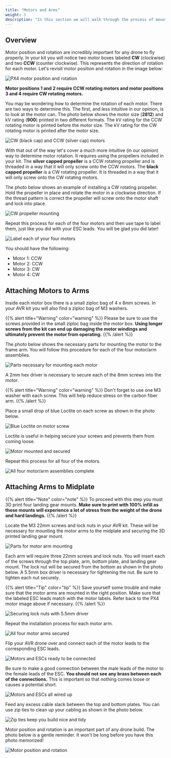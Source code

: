 ```yaml
---
title: "Motors and Arms"
weight: 3
description: "In this section we will walk through the process of mounting the drone motors to the arms of the frame"
---
```


## Overview

Motor position and rotation are incredibly important for any drone to fly properly. In your kit you will notice two motor boxes labeled **CW** (clockwise) and two **CCW** (counter clockwise). This represents the direction of rotation for each motor. Let's revisit motor position and rotation in the image below:

![PX4 motor position and rotation](px4_motor_order.png)

**Motor positions 1 and 2 require CCW rotating motors and motor positions 3 and 4 require CW rotating motors.**

You may be wondering how to determine the rotation of each motor. There are two ways to determine this. The first, and less intuitive in our opinion, is to look at the motor can. The photo below shows the motor size (**2812**) and kV rating (**900**) printed in two different formats. The kV rating for the CCW rotating motor is printed before the motor size. The kV rating for the CW rotating motor is printed after the motor size.

![CW (black cap) and CCW (silver cap) motors](cw_and_ccw_motors.jpg)

With that out of the way let's cover a much more intuitive (in our opinion) way to determine motor rotation. It requires using the propellers included in your kit. The **silver capped propeller** is a CCW rotating propeller and is threaded in a way that it will only screw onto the CCW motors. The **black capped propeller** is a CW rotating propeller. It is threaded in a way that it will only screw onto the CW rotating motors.

The photo below shows an example of installing a CW rotating propeller. Hold the propeller in place and rotate the motor in a clockwise direction. If the thread pattern is correct the propeller will screw onto the motor shaft and lock into place.

![CW propeller mounting](cw_prop_mounting.jpg)

Repeat this process for each of the four motors and then use tape to label them, just like you did with your ESC leads. You will be glad you did later!

![Label each of your four motors](motor_labeling.jpg)

You should have the following:

- Motor 1: CCW
- Motor 2: CCW
- Motor 3: CW
- Motor 4: CW

## Attaching Motors to Arms

Inside each motor box there is a small ziploc bag of 4 x 8mm screws. In your AVR kit you will also find a ziploc bag of M3 washers.

{{% alert title="Warning" color="warning" %}}
Please be sure to use the screws provided in the small ziploc bag inside the motor box. **Using longer screws from the kit can end up damaging the motor windings and ultimately prevent the motor from operating.**
{{% /alert %}}

The photo below shows the necessary parts for mounting the motor to the frame arm. You will follow this procedure for each of the four motor/arm assemblies.

![Parts necessary for mounting each motor](motor_arm_assembly_1.jpg)

A 2mm hex driver is necessary to secure each of the 8mm screws into the motor.

{{% alert title="Warning" color="warning" %}}
Don't forget to use one M3 washer with each screw. This will help reduce stress on the carbon fiber arm.
{{% /alert %}}

Place a small drop of blue Loctite on each screw as shown in the photo below.

![Blue Loctite on motor screw](motor_arm_assembly_2.jpg)

Loctite is useful in helping secure your screws and prevents them from coming loose.

![Motor mounted and secured](motor_arm_assembly_3.jpg)

Repeat this process for all four of the motors.

![All four motor/arm assemblies complete](motor_arm_assembly_complete.jpg)

## Attaching Arms to Midplate

{{% alert title="Note" color="note" %}}
To proceed with this step you must 3D print four landing gear mounts. **Make sure to print with 100% infill as these mounts will experience a lot of stress from the weight of the drone and hard landings.**
{{% /alert %}}

Locate the M3 22mm screws and lock nuts in your AVR kit. These will be necessary for mounting the motor arms to the midplate and securing the 3D printed landing gear mount.

![Parts for motor arm mounting](motor_arm_midplate_1.jpg)

Each arm will require three 22mm screws and lock nuts. You will insert each of the screws through the top plate, arm, bottom plate, and landing gear mount. The lock nut will be secured from the bottom as shown in the photo below. A 5.5mm box driver is necessary for tightening the nut. Be sure to tighten each nut securely.

{{% alert title="Tip" color="tip" %}}
Save yourself some trouble and make sure that the motor arms are mounted in the right position. Make sure that the labeled ESC leads match with the motor labels. Refer back to the PX4 motor image above if necessary.
{{% /alert %}}

![Securing lock nuts with 5.5mm driver](motor_arm_midplate_2.jpg)

Repeat the installation process for each motor arm.

![All four motor arms secured](motor_arm_midplate_3.jpg)

Flip your AVR drone over and connect each of the motor leads to the corresponding ESC leads.

![Motors and ESCs ready to be connected](motor_arm_midplate_4.jpg)

Be sure to make a good connection between the male leads of the motor to the female leads of the ESC. **You should not see any brass between each of the connections.** This is important so that nothing comes loose or causes a potential short.

![Motors and ESCs all wired up](motor_arm_midplate_5.jpg)

Feed any excess cable slack between the top and bottom plates. You can use zip ties to clean up your cabling as shown in the photo below.

![Zip ties keep you build nice and tidy](motor_arm_midplate_6.jpg)

Motor position and rotation is an important part of any drone build. The photo below is a gentle reminder. It won't be long before you have this photo memorized!

![Motor position and rotation](motor_arm_midplate_7.jpg)
